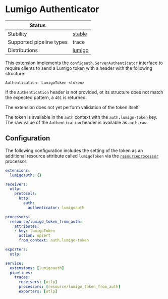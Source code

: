 # Lumigo Authenticator

| Status                   |                      |
| ------------------------ |----------------------|
| Stability                | [stable]              |
| Supported pipeline types | trace                |
| Distributions            | [lumigo]             |

This extension implements the `configauth.ServerAuthenticator` interface to require clients to send a Lumigo token with a header with the following structure:

```
Authentication: LumigoToken <token>
```

If the `Authentication` header is not provided, ot its structure does not match the expected pattern, a `401` is returned.

The extension does not yet perform validation of the token itself.

The token is available in the `auth` context with the `auth.lumigo-token` key.
The raw value of the `Authentication` header is available as `auth.raw`.

## Configuration

The following configuration includes the setting of the token as an additional resource attribute called `lumigoToken` via the [`resourceprocessor`](../../processor/resourceprocessor/) processor:

```yaml
extensions:
  lumigoauth: {}

receivers:
  otlp:
    protocols:
      http:
        auth:
          authenticator: lumigoauth

processors:
  resource/lumigo_token_from_auth:
    attributes:
    - key: lumigoToken
      action: upsert
      from_context: auth.lumigo-token

exporters:
  otlp:

service:
  extensions: [lumigoauth]
  pipelines:
    traces:
      receivers: [otlp]
      processors: [resource/lumigo_token_from_auth]
      exporters: [otlp]
```

[stable]:https://github.com/open-telemetry/opentelemetry-collector#stableq
[lumigo]:https://github.com/lumigo-io/opentelemetry-collector-contrib